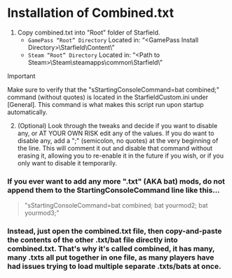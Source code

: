 # Installation of Combined.txt

1. Copy combined.txt into "Root" folder of Starfield.  
    * `GamePass “Root” Directory` Located in: “\<GamePass Install Directory>\Starfield\Content\”
    * `Steam “Root” Directory` Located in: “\<Path to Steam>\Steam\steamapps\common\Starfield\”
>[!IMPORTANT]  
>Make sure to verify that the "sStartingConsoleCommand=bat combined;" command (without quotes) is located in the StarfieldCustom.ini under [General]. This command is what makes this script run upon startup automatically.  

2. (Optional) Look through the tweaks and decide if you want to disable any, or AT YOUR OWN RISK edit any of the values. If you do want to disable any, add a ";" (semicolon, no quotes) at the very beginning of the line. This will comment it out and disable that command without erasing it, allowing you to re-enable it in the future if you wish, or if you only want to disable it temporarily. 


### If you ever want to add any more ".txt" (AKA bat) mods, do not append them to the StartingConsoleCommand line like this...  
> "sStartingConsoleCommand=bat combined; bat yourmod2; bat yourmod3;"  

### Instead, just open the combined.txt file, then copy-and-paste the contents of the other .txt/bat file directly into combined.txt. That's why it's called combined, it has many, many .txts all put together in one file, as many players have had issues trying to load multiple separate .txts/bats at once. 
    




